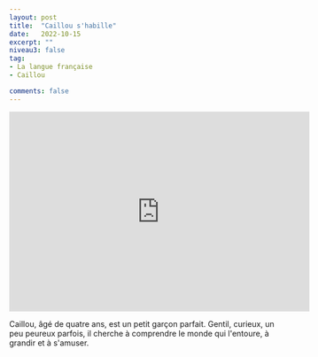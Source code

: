 ```yaml
---
layout: post
title:  "Caillou s'habille"
date:   2022-10-15
excerpt: ""
niveau3: false
tag:
- La langue française
- Caillou

comments: false
---
```

<center>
<img style="display: none;" src="/assets/img/thumbnails/caillou-15.jpg" alt="" width="1" height="1">
<iframe width="542px" height="361px" src="https://www.youtube.com/embed/Q-kKnRoDEpw?rel=0&controls=1&showinfo=0&modestbranding=1&enablejsapi=1" allowfullscreen frameborder="0" ></iframe></center>

Caillou, âgé de quatre ans, est un petit garçon parfait. Gentil, curieux, un peu peureux parfois, il cherche à comprendre le monde qui l'entoure, à grandir et à s'amuser.
